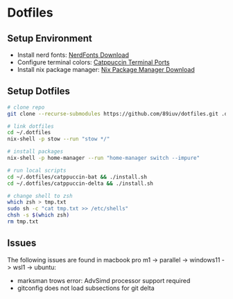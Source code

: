 # Dotfiles

## Setup Environment

- Install nerd fonts: [NerdFonts Download](https://www.nerdfonts.com/font-downloads)
- Configure terminal colors: [Catppuccin Terminal Ports](https://catppuccin.com/ports/?q=terminal)
- Install nix package manager: [Nix Package Manager Download](https://nixos.org/download)

## Setup Dotfiles

```sh
# clone repo
git clone --recurse-submodules https://github.com/89iuv/dotfiles.git .dotfiles

# link dotfiles
cd ~/.dotfiles
nix-shell -p stow --run "stow */"

# install packages
nix-shell -p home-manager --run "home-manager switch --impure"

# run local scripts
cd ~/.dotfiles/catppuccin-bat && ./install.sh
cd ~/.dotfiles/catppuccin-delta && ./install.sh

# change shell to zsh
which zsh > tmp.txt
sudo sh -c "cat tmp.txt >> /etc/shells"
chsh -s $(which zsh)
rm tmp.txt
```

## Issues

The following issues are found in
macbook pro m1 -> parallel -> windows11 -> wsl1 -> ubuntu:

- marksman trows error: AdvSimd processor support required
- gitconfig does not load subsections for git delta
